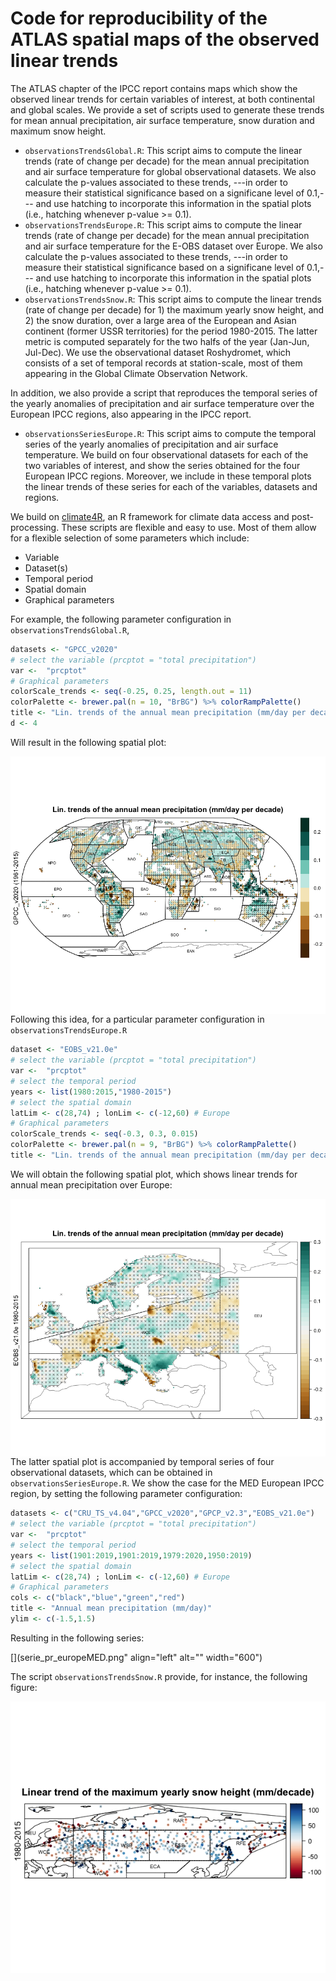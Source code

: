 # Code for reproducibility of the ATLAS spatial maps of the observed linear trends  

The ATLAS chapter of the IPCC report contains maps which show the observed linear trends for certain variables of interest, at both continental and global scales. We provide a set of scripts used to generate these trends for  mean annual precipitation, air surface temperature, snow duration and maximum snow height. 

* `observationsTrendsGlobal.R`: This script aims to compute the linear trends (rate of change per decade) for the mean annual precipitation and air surface temperature for global observational datasets. We also calculate the p-values associated to these trends, ---in order to measure their statistical significance based on a significane level of 0.1,--- and use hatching to incorporate this information in the spatial plots (i.e., hatching whenever p-value >= 0.1). 
* `observationsTrendsEurope.R`: This script aims to compute the linear trends (rate of change per decade) for the mean annual precipitation and air surface temperature for the E-OBS dataset over Europe. We also calculate the p-values associated to these trends, ---in order to measure their statistical significance based on a significane level of 0.1,--- and use hatching to incorporate this information in the spatial plots (i.e., hatching whenever p-value >= 0.1). 
* `observationsTrendsSnow.R`: This script aims to compute the linear trends (rate of change per decade) for 1) the maximum yearly snow height, and 2) the snow duration, over a large area of the European and Asian continent (former USSR territories) for the period 1980-2015. The latter metric is computed separately for the two halfs of the year  (Jan-Jun, Jul-Dec). We use the observational dataset Roshydromet, which consists of a set of temporal records at station-scale, most of them appearing in the Global Climate Observation Network. 

In addition, we also provide a script that reproduces the temporal series of the yearly anomalies of precipitation and air surface temperature over the European IPCC regions, also appearing in the IPCC report. 
* `observationsSeriesEurope.R`: This script aims to compute the temporal series of the yearly anomalies of precipitation and air surface temperature. We build on four observational datasets for each of the two variables of interest, and show the series obtained for the four European IPCC regions. Moreover, we include in these temporal plots the linear trends of these series for each of the variables, datasets and regions.

We build on [climate4R](https://github.com/SantanderMetGroup/climate4R), an R framework for climate data access and post-processing.
These scripts are flexible and easy to use. Most of them allow for a flexible selection of some parameters which include:

* Variable
* Dataset(s)
* Temporal period
* Spatial domain
* Graphical parameters

For example, the following parameter configuration in `observationsTrendsGlobal.R`,

```r
datasets <- "GPCC_v2020"
# select the variable (prcptot = "total precipitation")
var <-  "prcptot"
# Graphical parameters
colorScale_trends <- seq(-0.25, 0.25, length.out = 11) 
colorPalette <- brewer.pal(n = 10, "BrBG") %>% colorRampPalette() 
title <- "Lin. trends of the annual mean precipitation (mm/day per decade)" 
d <- 4
```

Will result in the following spatial plot:

<img src="trend_pr_global_GPCC.png" align="left" alt="" width="600" />


Following this idea, for a particular parameter configuration in `observationsTrendsEurope.R`

```r
dataset <- "EOBS_v21.0e" 
# select the variable (prcptot = "total precipitation")
var <-  "prcptot"
# select the temporal period
years <- list(1980:2015,"1980-2015")
# select the spatial domain
latLim <- c(28,74) ; lonLim <- c(-12,60) # Europe
# Graphical parameters
colorScale_trends <- seq(-0.3, 0.3, 0.015) 
colorPalette <- brewer.pal(n = 9, "BrBG") %>% colorRampPalette() 
title <- "Lin. trends of the annual mean precipitation (mm/day per decade)" 
```

We will obtain the following spatial plot, which shows linear trends for annual mean precipitation over Europe:

<img src="trend_pr_europe_E-OBS.png" align="left" alt="" width="600" />


The latter spatial plot is accompanied by temporal series of four observational datasets, which can be obtained in `observationsSeriesEurope.R`. We show the case for the MED European IPCC region, by setting the following parameter configuration:

```r
datasets <- c("CRU_TS_v4.04","GPCC_v2020","GPCP_v2.3","EOBS_v21.0e")
# select the variable (prcptot = "total precipitation")
var <-  "prcptot"
# select the temporal period
years <- list(1901:2019,1901:2019,1979:2020,1950:2019)
# select the spatial domain
latLim <- c(28,74) ; lonLim <- c(-12,60) # Europe
# Graphical parameters
cols <- c("black","blue","green","red")
title <- "Annual mean precipitation (mm/day)"
ylim <- c(-1.5,1.5)
```

Resulting in the following series:

[](serie_pr_europeMED.png" align="left" alt="" width="600")



The script `observationsTrendsSnow.R` provide, for instance, the following figure:


<img src="trend_snow_northAsia.png" align="left" alt="" width="600" />




